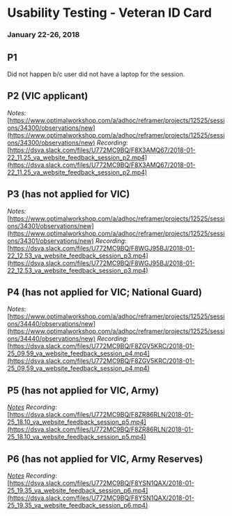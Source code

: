 # Usability Testing - Veteran ID Card
### January 22-26, 2018

## P1
Did not happen b/c user did not have a laptop for the session. 

## P2 (VIC applicant)
*Notes*: [https://www.optimalworkshop.com/a/adhoc/reframer/projects/12525/sessions/34300/observations/new](https://www.optimalworkshop.com/a/adhoc/reframer/projects/12525/sessions/34300/observations/new)
*Recording*: [https://dsva.slack.com/files/U772MC9BQ/F8X3AMQ67/2018-01-22_11.25_va_website_feedback_session_p2.mp4](https://dsva.slack.com/files/U772MC9BQ/F8X3AMQ67/2018-01-22_11.25_va_website_feedback_session_p2.mp4) 

## P3 (has not applied for VIC)
*Notes:* [https://www.optimalworkshop.com/a/adhoc/reframer/projects/12525/sessions/34301/observations/new](https://www.optimalworkshop.com/a/adhoc/reframer/projects/12525/sessions/34301/observations/new)
*Recording*: [https://dsva.slack.com/files/U772MC9BQ/F8WGJ95BJ/2018-01-22_12.53_va_website_feedback_session_p3.mp4](https://dsva.slack.com/files/U772MC9BQ/F8WGJ95BJ/2018-01-22_12.53_va_website_feedback_session_p3.mp4)

## P4 (has not applied for VIC; National Guard)
*Notes*: [https://www.optimalworkshop.com/a/adhoc/reframer/projects/12525/sessions/34440/observations/new](https://www.optimalworkshop.com/a/adhoc/reframer/projects/12525/sessions/34440/observations/new)
*Recording*: [https://dsva.slack.com/files/U772MC9BQ/F8ZGV5KRC/2018-01-25_09.59_va_website_feedback_session_p4.mp4](https://dsva.slack.com/files/U772MC9BQ/F8ZGV5KRC/2018-01-25_09.59_va_website_feedback_session_p4.mp4)

## P5 (has not applied for VIC, Army) 
[*Notes*](https://github.com/department-of-veterans-affairs/vets.gov-team/blob/master/Products/Records/Veteran%20Identification%20Card%20v2/research/usability_test_jan_18/20180125-P5.md)
*Recording*: [https://dsva.slack.com/files/U772MC9BQ/F8ZR86RLN/2018-01-25_18.10_va_website_feedback_session_p5.mp4](https://dsva.slack.com/files/U772MC9BQ/F8ZR86RLN/2018-01-25_18.10_va_website_feedback_session_p5.mp4)

## P6 (has not applied for VIC, Army Reserves) 
[*Notes*](https://github.com/department-of-veterans-affairs/vets.gov-team/blob/master/Products/Records/Veteran%20Identification%20Card%20v2/research/usability_test_jan_18/20180125-P6.md) 
*Recording*: [https://dsva.slack.com/files/U772MC9BQ/F8YSN1QAX/2018-01-25_19.35_va_website_feedback_session_p6.mp4](https://dsva.slack.com/files/U772MC9BQ/F8YSN1QAX/2018-01-25_19.35_va_website_feedback_session_p6.mp4) 
